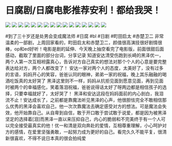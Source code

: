 # 日腐剧/日腐电影推荐安利！都给我哭！

![](img/aab047bd-55cc-40ff-ad6f-60ba33645721.jpg)
![](img/9d566348-b4a2-4c6d-850b-e13972b88a11.jpg)
![](img/cd5a8fde-b609-4cf5-bbb1-1f9a8aed3236.jpg)
![](img/c8aacef4-4810-4cec-bfb8-a25ae7802473.jpg)
![](img/ef0a3e1a-2598-438b-89ec-64c2063da039.jpg)
![](img/eda0a01c-5a4f-46c6-a5a9-1cb893e71c12.jpg)
![](img/babf65c2-2a4c-4d50-880b-a2db6070e657.jpg)
![](img/b387a74e-4380-4848-bad8-73882f1c6318.jpg)
![](img/06efd620-8013-47e1-bf62-50d35cd60619.jpg)
![](img/280bac7d-6f6b-416f-bc1f-84957f871308.jpg)
![](img/b83f1693-fe73-4095-bdcf-2baf6fe8e445.jpg)
![](img/90c82b5b-9a3b-4dae-9352-941259b26c71.jpg)
![](img/3384bd19-c2b0-4e7f-925c-63f3f3527667.jpg)
![](img/9181a799-0d09-4f55-ace8-af58bca75579.jpg)
![](img/4c769553-f697-4de6-bd6f-b8af1b212d2e.jpg)
![](img/cf45fe95-9925-4b22-a1e8-9c7b662ce7ed.jpg)

#到了三十岁还是处男会变成魔法师 #日腐 #bl #日剧 #町田启太 #赤楚卫二
非常温柔的一部剧，上周回家看的，町田启太和赤楚卫二，颜值很高演技很好剧情很棒，op和ed好听！电影是剧的延伸、今天晚上抽空看完了电影版，前面很甜后面感动，截取了里面的部分台词，分享记录
知道安达清受伤跑到长崎的黑泽优一，两个人第一次互相袒露真心，告诉对方自己真实的想法对那个个人的心意是要完整表达给对方，两个人都改变了！
安达一家对两个人的态度，太美好了，没有过多的言语，妈妈开心的笑容，爸爸认同的眼神，弟弟一家的祝福，晚上其乐融融的喝酒吃饭真的太好哭了
黑泽这里则不一样，妈妈从抗拒见面到愿意见面，再到见面时被两个的幸福感化，笑着落泪祝福，爸爸说得话太好了呀两边都是相信孩子的选择，只要幸福就好了，太好哭了！
黑泽和安达这段在妈妈面前的内心剖白，我泪流不止！安达成长了，之前都是靠魔法听见黑泽的心声，他很胆怯完全不敢相信那么优秀的黑泽会喜欢自己，他一次次靠魔法去确定感受对方的想法。可是魔法会失效，他开始靠自己。从自卑到自信，敢于开口敢于尝试敢于说爱，都是因为被黑泽坚定的选择着[泪]而黑泽一直以来压抑自己，内心的脆弱和不完美终于有一个人可以完全接受最真实的他！优一和清是双向奔赴的爱情，互相尊重理解，小心呵护对方的感情，在爱里坚强勇敢，一起努力成为更好的自己。看完久久不能平复，很清新很喜欢，不得不说日本真的很会拍纯爱